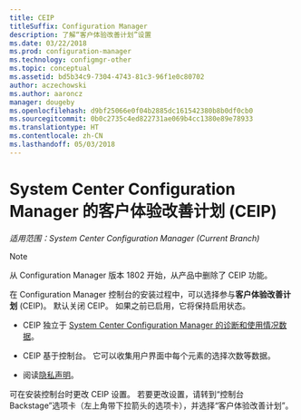 ```yaml
---
title: CEIP
titleSuffix: Configuration Manager
description: 了解“客户体验改善计划”设置
ms.date: 03/22/2018
ms.prod: configuration-manager
ms.technology: configmgr-other
ms.topic: conceptual
ms.assetid: bd5b34c9-7304-4743-81c3-96f1e0c80702
author: aczechowski
ms.author: aaroncz
manager: dougeby
ms.openlocfilehash: d9bf25066e0f04b2885dc161542380b8b0df0cb0
ms.sourcegitcommit: 0b0c2735c4ed822731ae069b4cc1380e89e78933
ms.translationtype: HT
ms.contentlocale: zh-CN
ms.lasthandoff: 05/03/2018
---
```

# <a name="customer-experience-improvement-program-ceip-for-system-center-configuration-manager"></a>System Center Configuration Manager 的客户体验改善计划 (CEIP)

*适用范围：System Center Configuration Manager (Current Branch)*

> [!Note]  
> 从 Configuration Manager 版本 1802 开始，从产品中删除了 CEIP 功能。

在 Configuration Manager 控制台的安装过程中，可以选择参与**客户体验改善计划** (CEIP)。 默认关闭 CEIP。 如果之前已启用，它将保持启用状态。  

-   CEIP 独立于 [System Center Configuration Manager 的诊断和使用情况数据](../../../core/plan-design/diagnostics/diagnostics-and-usage-data.md)。  

-   CEIP 基于控制台。 它可以收集用户界面中每个元素的选择次数等数据。  

-   阅读[隐私声明](https://privacy.microsoft.com/privacystatement)。  

可在安装控制台时更改 CEIP 设置。 若要更改设置，请转到“控制台 Backstage”选项卡（左上角带下拉箭头的选项卡），并选择“客户体验改善计划”。  
